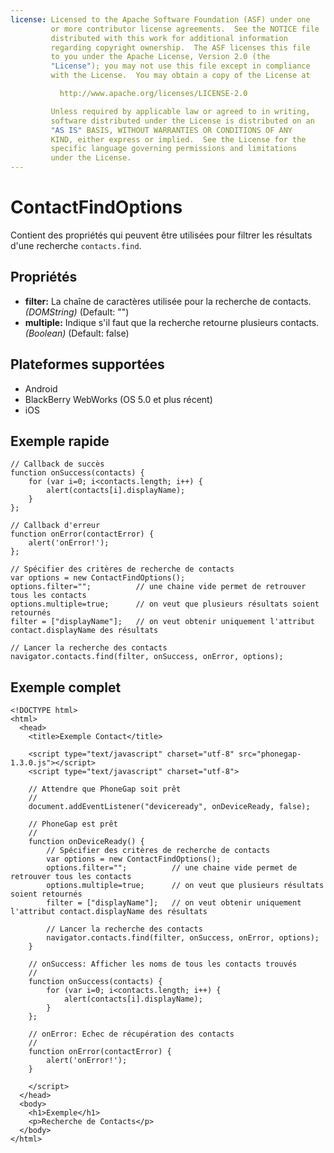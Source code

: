 ```yaml
---
license: Licensed to the Apache Software Foundation (ASF) under one
         or more contributor license agreements.  See the NOTICE file
         distributed with this work for additional information
         regarding copyright ownership.  The ASF licenses this file
         to you under the Apache License, Version 2.0 (the
         "License"); you may not use this file except in compliance
         with the License.  You may obtain a copy of the License at

           http://www.apache.org/licenses/LICENSE-2.0

         Unless required by applicable law or agreed to in writing,
         software distributed under the License is distributed on an
         "AS IS" BASIS, WITHOUT WARRANTIES OR CONDITIONS OF ANY
         KIND, either express or implied.  See the License for the
         specific language governing permissions and limitations
         under the License.
---
```


ContactFindOptions
==================

Contient des propriétés qui peuvent être utilisées pour filtrer les résultats d'une recherche `contacts.find`. 

Propriétés
----------

- __filter:__ La chaîne de caractères utilisée pour la recherche de contacts. _(DOMString)_ (Default: "")
- __multiple:__ Indique s'il faut que la recherche retourne plusieurs contacts. _(Boolean)_ (Default: false)


Plateformes supportées
----------------------

- Android
- BlackBerry WebWorks (OS 5.0 et plus récent)
- iOS

Exemple rapide
--------------

	// Callback de succès
    function onSuccess(contacts) {
		for (var i=0; i<contacts.length; i++) {
			alert(contacts[i].displayName);
		}
    };

	// Callback d'erreur
    function onError(contactError) {
        alert('onError!');
    };

	// Spécifier des critères de recherche de contacts
    var options = new ContactFindOptions();
	options.filter="";			// une chaine vide permet de retrouver tous les contacts
	options.multiple=true;		// on veut que plusieurs résultats soient retournés
	filter = ["displayName"];	// on veut obtenir uniquement l'attribut contact.displayName des résultats
	
	// Lancer la recherche des contacts
    navigator.contacts.find(filter, onSuccess, onError, options);

Exemple complet
---------------

    <!DOCTYPE html>
    <html>
      <head>
        <title>Exemple Contact</title>

        <script type="text/javascript" charset="utf-8" src="phonegap-1.3.0.js"></script>
        <script type="text/javascript" charset="utf-8">

        // Attendre que PhoneGap soit prêt
        //
        document.addEventListener("deviceready", onDeviceReady, false);

        // PhoneGap est prêt
        //
        function onDeviceReady() {
			// Spécifier des critères de recherche de contacts
		    var options = new ContactFindOptions();
			options.filter="";			// une chaine vide permet de retrouver tous les contacts
			options.multiple=true;		// on veut que plusieurs résultats soient retournés
			filter = ["displayName"];	// on veut obtenir uniquement l'attribut contact.displayName des résultats

			// Lancer la recherche des contacts
		    navigator.contacts.find(filter, onSuccess, onError, options);
        }
    
        // onSuccess: Afficher les noms de tous les contacts trouvés
        //
		function onSuccess(contacts) {
			for (var i=0; i<contacts.length; i++) {
				alert(contacts[i].displayName);
			}
		};
    
        // onError: Echec de récupération des contacts
        //
        function onError(contactError) {
            alert('onError!');
        }

        </script>
      </head>
      <body>
        <h1>Exemple</h1>
        <p>Recherche de Contacts</p>
      </body>
    </html>

